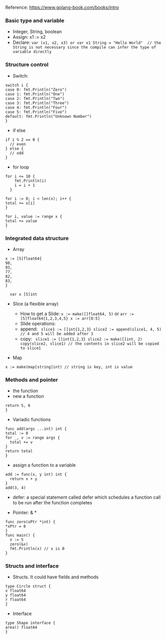Reference: https://www.golang-book.com/books/intro

### Basic type and variable

- Integer, String, boolean
- Assign:  x1 := x2
- Declare: ```var (x1, x2, x3) or var x1 String = "Hello World"  // the String is not necessary since the compile can
infer the type of variable directly```


### Structure control

- Switch: 
``` 
switch i {
case 0: fmt.Println("Zero")
case 1: fmt.Println("One")
case 2: fmt.Println("Two")
case 3: fmt.Println("Three")
case 4: fmt.Println("Four")
case 5: fmt.Println("Five")
default: fmt.Println("Unknown Number")
} 
```

- if else

```
if i % 2 == 0 {
  // even
} else {
  // odd
}
```

- for loop

```
for i <= 10 {
    fmt.Println(i)
    i = i + 1
  }
  ```
  
  ```
for i := 0; i < len(x); i++ {
  total += x[i]
}
  ```
  
  ```
for i, value := range x {
  total += value
}
  ```
  
  ### Integrated data structure
  
  - Array
  ```
  x := [5]float64{
  98,
  93,
  77,
  82,
  83,
}
  ```

  ```
    var x [5]int
  ```
  
  - Slice (a flexible array)
    -  How to get a Slide: ``` x := make([]float64, 5) ``` or ``` arr := [5]float64{1,2,3,4,5} x := arr[0:5] ```
    -  Slide operations: 
      - append: ```  slice1 := []int{1,2,3} slice2 := append(slice1, 4, 5) // 4 and 5 will be added after 3 ```
      - copy: ```  slice1 := []int{1,2,3} slice2 := make([]int, 2) copy(slice2, slice1) // the contents in slice2 will be copied to slice1 ```
      
   - Map
   ```
   x := make(map[string]int) // string is key, int is value
   
   ```
   
 ### Methods and pointer
 
 - the function
  - new  a function
  ``` func f() (int, int) {
  return 5, 6
  }
  ```
  - Variadic functions
  ```
  func add(args ...int) int {
  total := 0
  for _, v := range args {
    total += v
  }
  return total
}
```
  - assign a function to a variable
  ```
  add := func(x, y int) int {
    return x + y
  }
  add(3, 4)
  ```
  - defer: a special statement called defer which schedules a function call to be run after the function completes
  
  - Pointer: & * 
  ```
  func zero(xPtr *int) {
  *xPtr = 0
  }
  func main() {
    x := 5
    zero(&x)
    fmt.Println(x) // x is 0
  }
  ```
  
  ### Structs and interface 
  
  - Structs. It could have fields and methods
  ```
  type Circle struct {
  x float64
  y float64
  r float64
}
  ```
  - Interface
  ```
  type Shape interface {
  area() float64
}
  ```
  
  
  
  
  
  

  
